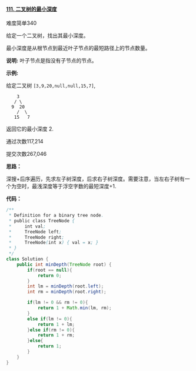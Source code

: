 #### [111. 二叉树的最小深度](https://leetcode-cn.com/problems/minimum-depth-of-binary-tree/)

难度简单340

给定一个二叉树，找出其最小深度。

最小深度是从根节点到最近叶子节点的最短路径上的节点数量。

**说明:** 叶子节点是指没有子节点的节点。

**示例:**

给定二叉树 `[3,9,20,null,null,15,7]`,

```
    3
   / \
  9  20
    /  \
   15   7
```

返回它的最小深度  2.

通过次数117,214

提交次数267,046



**思路：**

深搜+后序遍历，先求左子树深度，后求右子树深度。需要注意，当左右子树有一个为空时，最浅深度等于浮空字数的最短深度+1.



**代码：**

```java
/**
 * Definition for a binary tree node.
 * public class TreeNode {
 *     int val;
 *     TreeNode left;
 *     TreeNode right;
 *     TreeNode(int x) { val = x; }
 * }
 */
class Solution {
    public int minDepth(TreeNode root) {
        if(root == null){
            return 0;
        }
        int lm = minDepth(root.left);
        int rm = minDepth(root.right);

        if(lm != 0 && rm != 0){
            return 1 + Math.min(lm, rm);
        }
        else if(lm != 0){
            return 1 + lm;
        }else if(rm != 0){
            return 1 + rm;
        }else{
            return 1;
        }
    }
}
```

